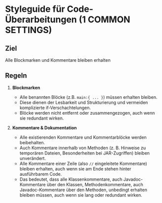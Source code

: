# Styleguide für Code-Überarbeitungen (1 COMMON SETTINGS)

## Ziel
Alle Blockmarken und Kommentare bleiben erhalten

## Regeln

1. **Blockmarken**
   - Alle benannten Blöcke (z.B. `main:{ ... }`) müssen erhalten bleiben.
   - Diese dienen der Lesbarkeit und Strukturierung und vermeiden komplizierte if-Verschachtelungen.
   - Blöcke werden nicht entfernt oder zusammengezogen, auch wenn sie redundant wirken.

2. **Kommentare & Dokumentation**
   - Alle existierenden Kommentare und Kommentarblöcke werden beibehalten.
   - Auch Kommentare innerhalb von Methoden (z. B. Hinweise zu temporären Dateien, Besonderheiten bei JAR-Zugriffen) bleiben unverändert.
   - Alle Kommentare einer Zeile (also `//` eingeleitete Kommentare) bleiben erhalten, auch wenn sie am Ende stehen hinter ausführbarem Code.
   - Das bedeutet, dass alle Klassenkommentare, auch Javadoc-Kommentare über den Klassen, Methodenkommentare, auch Javadoc-Kommentare über den Methoden, unbedingt erhalten bleiben müssen, auch wenn sie lang oder redundant wirken.
